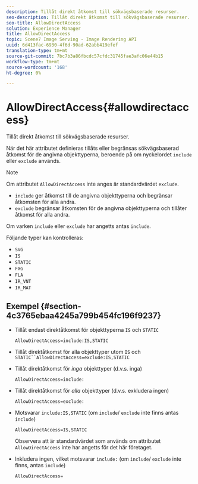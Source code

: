 ```yaml
---
description: Tillåt direkt åtkomst till sökvägsbaserade resurser.
seo-description: Tillåt direkt åtkomst till sökvägsbaserade resurser.
seo-title: AllowDirectAccess
solution: Experience Manager
title: AllowDirectAccess
topic: Scene7 Image Serving - Image Rendering API
uuid: 6d413fac-6930-4f6d-90ad-62abb419efef
translation-type: tm+mt
source-git-commit: 7bc7b3a86fbcdc57cfdc31745fae3afc06e44b15
workflow-type: tm+mt
source-wordcount: '168'
ht-degree: 0%

---
```



# AllowDirectAccess{#allowdirectaccess}

Tillåt direkt åtkomst till sökvägsbaserade resurser.

När det här attributet definieras tillåts eller begränsas sökvägsbaserad åtkomst för de angivna objekttyperna, beroende på om nyckelordet `include` eller `exclude` används.

>[!NOTE]
>
>Om attributet `AllowDirectAccess` inte anges är standardvärdet `exclude`.

* `include` ger åtkomst till de angivna objekttyperna och begränsar åtkomsten för alla andra.
* `exclude` begränsar åtkomsten för de angivna objekttyperna och tillåter åtkomst för alla andra.

Om varken `include` eller `exclude` har angetts antas `include`.

Följande typer kan kontrolleras:

* `SVG`
* `IS`
* `STATIC`
* `FXG`
* `FLA`
* `IR_VNT`
* `IR_MAT`

## Exempel {#section-4c3765ebaa4245a799b454fc196f9237}

* Tillåt endast direktåtkomst för objekttyperna `IS` och `STATIC`

   `AllowDirectAccess=include:IS,STATIC`

* Tillåt direktåtkomst för alla objekttyper utom `IS` och `STATIC``AllowDirectAccess=exclude:IS,STATIC`

* Tillåt direktåtkomst för *inga* objekttyper (d.v.s. inga)

   `AllowDirectAccess=include:`

* Tillåt direktåtkomst för *alla* objekttyper (d.v.s. exkludera ingen)

   `AllowDirectAccess=exclude:`

* Motsvarar `include:IS,STATIC` (om `include`/ `exclude` inte finns antas `include`)

   `AllowDirectAccess=IS,STATIC`

   Observera att är standardvärdet som används om attributet `AllowDirectAccess` inte har angetts för det här företaget.

* Inkludera ingen, vilket motsvarar `include:` (om `include`/ `exclude` inte finns, antas `include`)

   `AllowDirectAccess=`

